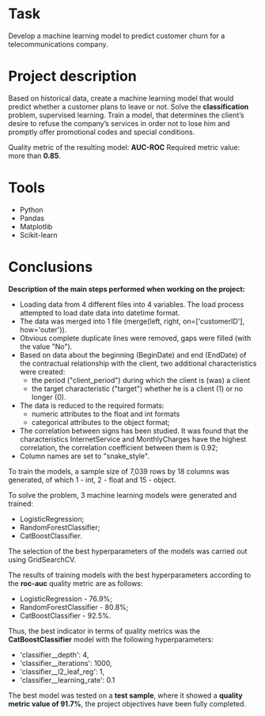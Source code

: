 # Task
Develop a machine learning model to predict customer churn for a telecommunications company.

# Project description
Based on historical data, create a machine learning model that would predict whether a customer plans to leave or not. 
Solve the **classification** problem, supervised learning. 
Train a model, that determines the client’s desire to refuse the company’s services in order not to lose him and promptly offer promotional codes and special conditions.

Quality metric of the resulting model: **AUC-ROC**
Required metric value: more than **0.85**.

# Tools
- Python
- Pandas
- Matplotlib
- Scikit-learn

# Сonclusions
**Description of the main steps performed when working on the project:**
- Loading data from 4 different files into 4 variables. The load process attempted to load date data into datetime format.
- The data was merged into 1 file (merge(left, right, on=['customerID'], how='outer')).
- Obvious complete duplicate lines were removed, gaps were filled (with the value "No").
- Based on data about the beginning (BeginDate) and end (EndDate) of the contractual relationship with the client, two additional characteristics were created:
    - the period ("client_period") during which the client is (was) a client 
    - the target characteristic ("target") whether he is a client (1) or no longer (0).
- The data is reduced to the required formats:
    - numeric attributes to the float and int formats
    - categorical attributes to the object format;
- The correlation between signs has been studied. It was found that the characteristics InternetService and MonthlyCharges have the highest correlation, the correlation coefficient between them is 0.92;
- Column names are set to "snake_style".

To train the models, a sample size of 7,039 rows by 18 columns was generated, of which 1 - int, 2 - float and 15 - object.

To solve the problem, 3 machine learning models were generated and trained:
- LogisticRegression;
- RandomForestClassifier;
- CatBoostClassifier.

The selection of the best hyperparameters of the models was carried out using GridSearchCV.

The results of training models with the best hyperparameters according to the **roc-auc** quality metric are as follows:
- LogisticRegression - 76.9%;
- RandomForestClassifier - 80.8%;
- CatBoostClassifier - 92.5%.

Thus, the best indicator in terms of quality metrics was the **CatBoostClassifier** model with the following hyperparameters:
- 'classifier__depth': 4,
- 'classifier__iterations': 1000,
- 'classifier__l2_leaf_reg': 1,
- 'classifier__learning_rate': 0.1

The best model was tested on a **test sample**, where it showed a **quality metric value of 91.7%**,
the project objectives have been fully completed.
